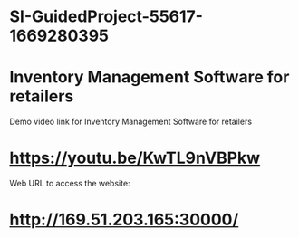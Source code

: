 # SI-GuidedProject-55617-1669280395
# Inventory Management Software for retailers
Demo video link for Inventory Management Software for retailers
# https://youtu.be/KwTL9nVBPkw
  
Web URL to access the website: 
# http://169.51.203.165:30000/